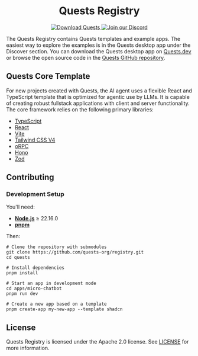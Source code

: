 <h1 align="center">Quests Registry</h1>

<p align="center">
  <a href="https://quests.dev?ref=github-readme-registry">
    <img src="https://img.shields.io/badge/Download%20Quests-0e4bbd?logo=data:image/svg+xml;base64,PHN2ZyB3aWR0aD0iMjQiIGhlaWdodD0iMjQiIHZpZXdCb3g9IjAgMCAyNCAyNCIgZmlsbD0ibm9uZSIgeG1sbnM9Imh0dHA6Ly93d3cudzMub3JnLzIwMDAvc3ZnIj4KPHBhdGggZD0iTTEyIDV2MTRtNy03LTcgNy03LTciIHN0cm9rZT0id2hpdGUiIHN0cm9rZS13aWR0aD0iMiIgc3Ryb2tlLWxpbmVjYXA9InJvdW5kIiBzdHJva2UtbGluZWpvaW49InJvdW5kIi8+Cjwvc3ZnPg==&logoColor=white" alt="Download Quests">
  </a><a href="https://quests.dev/discord">
    <img src="https://img.shields.io/badge/Join%20our%20Discord-5865f2?logo=discord&logoColor=white" alt="Join our Discord">
  </a>
</p>

The Quests Registry contains Quests templates and example apps. The easiest way to explore the examples is in the Quests desktop app under the Discover section. You can download the Quests desktop app on [Quests.dev](https://quests.dev) or browse the open source code in the [Quests GitHub repository](https://github.com/quests-org/quests).

## Quests Core Template

For new projects created with Quests, the AI agent uses a flexible React and TypeScript template that is optimized for agentic use by LLMs. It is capable of creating robust fullstack applications with client and server functionality. The core framework relies on the following primary libraries:

- [TypeScript](https://www.typescriptlang.org/)
- [React](https://react.dev/)
- [Vite](https://vite.dev/)
- [Tailwind CSS V4](https://tailwindcss.com/)
- [oRPC](https://orpc.unnoq.com/)
- [Hono](https://hono.dev/)
- [Zod](https://zod.dev/)

## Contributing

### Development Setup

You'll need:

- **[Node.js](https://nodejs.org/)** ≥ 22.16.0
- **[pnpm](https://pnpm.io/)**

Then:

```shell
# Clone the repository with submodules
git clone https://github.com/quests-org/registry.git
cd quests

# Install dependencies
pnpm install

# Start an app in development mode
cd apps/micro-chatbot
pnpm run dev

# Create a new app based on a template
pnpm create-app my-new-app --template shadcn
```

## License

Quests Registry is licensed under the Apache 2.0 license. See [LICENSE](./LICENSE) for more information.
